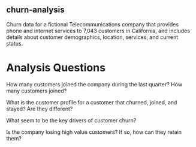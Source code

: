 ## churn-analysis

Churn data for a fictional Telecommunications company that provides phone and internet services to 7,043 customers in California, and includes details about customer demographics, location, services, and current status.

# Analysis Questions

How many customers joined the company during the last quarter? How many customers joined?

What is the customer profile for a customer that churned, joined, and stayed? Are they different?

What seem to be the key drivers of customer churn?

Is the company losing high value customers? If so, how can they retain them?
